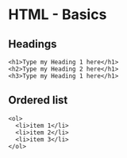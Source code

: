 # HTML - Basics

## Headings

```
<h1>Type my Heading 1 here</h1>
<h2>Type my Heading 2 here</h1>
<h3>Type my Heading 1 here</h1>
```

## Ordered list

```
<ol>
  <li>item 1</li>
  <li>item 2</li>
  <li>item 3</li>
</ol>
```
